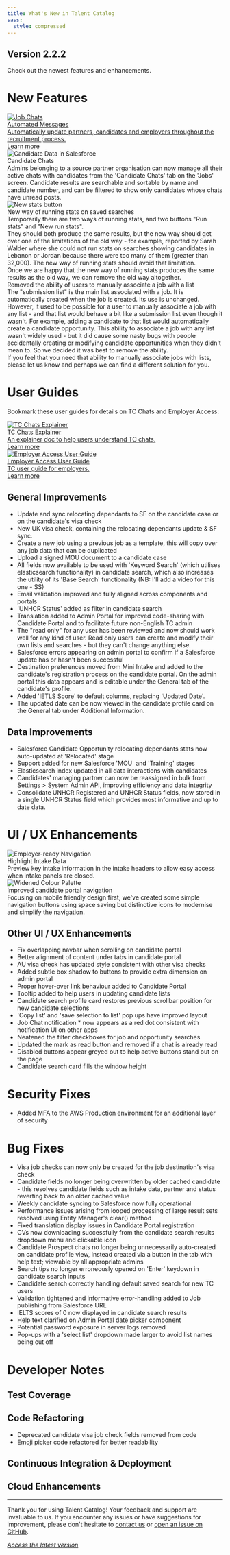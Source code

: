 ```yaml
---
title: What's New in Talent Catalog
sass:
  style: compressed
---
```


## Version 2.2.2

Check out the newest features and enhancements.

# New Features

<div class="card-container">

  <a href="./v222/automated_messages" class="card">
    <img src="./assets/images/v222/AutomatedJobChatsDark.svg" alt="Job Chats" class="card-image">
    <div class="card-body">
      <div class="card-title">Automated Messages</div>
      <div class="card-description">
        Automatically update partners, candidates and employers throughout the recruitment process.
      </div>
      <div class="card-footer">
        Learn more
      </div>
    </div>
  </a>

  <div class="card-no-border">
    <img src="./assets/images/v222/CandidateChats.png" 
            alt="Candidate Data in Salesforce" class="card-image">
    <div class="card-body">
      <div class="card-title">Candidate Chats</div>
      <div class="card-description">
        Admins belonging to a source partner organisation can now manage all their active chats with candidates from 
        the 'Candidate Chats' tab on the 'Jobs' screen. Candidate results are searchable and sortable by name and 
        candidate number, and can be filtered to show only candidates whose chats have unread posts.
      </div>
    </div>
  </div>

</div>

<div class="card-container">

  <div class="card-full-width">
    <img src="./assets/images/v222/NewStatsButton.png" alt="New stats button" class="card-image">
    <div class="card-body">
      <div class="card-title">New way of running stats on saved searches</div>
      <div class="card-description">
        Temporarily there are two ways of running stats, and two buttons "Run stats" and "New run stats".
        <br>
        They should both produce the same results, but the new way should get over one of the
        limitations of the old way - for example, reported by Sarah Walder where she could not run stats
        on searches showing candidates in Lebanon or Jordan because there were too many of them
        (greater than 32,000). The new way of running stats should avoid that limitation.
        <br>
        Once we are happy that the new way of running stats produces the same results as the old way,
        we can remove the old way altogether.
      </div>
    </div>
 </div>

</div>

<div class="card-container">

  <div class="card-full-width">
    <div class="card-body">
      <div class="card-title">Removed the ability of users to manually associate a job with a list</div>
      <div class="card-description">
        The "submission list" is the main list associated with a job. It is automatically created when the job is created.
        Its use is unchanged.
        <br>
        However, it used to be possible for a user to manually associate a job with any list - and that list would 
        behave a bit like a submission list even though it wasn't. For example, adding a candidate to that list would 
        automatically create a candidate opportunity. This ability to associate a job with any list wasn't widely used
        - but it did cause some nasty bugs with people accidentally creating or modifying candidate opportunities when 
        they didn't mean to. So we decided it was best to remove the ability.
        <br>
        If you feel that you need that ability to manually associate jobs with lists, please let us know and perhaps 
        we can find a different solution for you.
      </div>
    </div>
 </div>

</div>

# User Guides

Bookmark these user guides for details on TC Chats and Employer Access:

<div class="card-container">

  <a href="https://docs.google.com/document/d/1h5QaUNOSPP-pjJsMCDwXS_SQUrurvLfnBKPX87orgbE/edit?usp=sharing" class="card">
    <img src="./assets/images/v222/TcChatsExplainer.png" alt="TC Chats Explainer" class="card-image">
    <div class="card-body">
      <div class="card-title">TC Chats Explainer</div>
      <div class="card-description">
        An explainer doc to help users understand TC chats.
      </div>
      <div class="card-footer">
        Learn more
      </div>
    </div>
  </a>

  <a href="https://docs.google.com/document/d/1aI7dTq9wwucPmY7UMjpsjn9V5sLf1WWpYnhiA_9q43U/edit?usp=sharing" class="card">
    <img src="./assets/images/v222/EmployerAccessUserGuide.png" alt="Employer Access User Guide" class="card-image">
    <div class="card-body">
      <div class="card-title">Employer Access User Guide</div>
      <div class="card-description">
        TC user guide for employers.
      </div>
      <div class="card-footer">
        Learn more
      </div>
    </div>
  </a>

</div>


## General Improvements
- Update and sync relocating dependants to SF on the candidate case or on the candidate's visa check
- New UK visa check, containing the relocating dependants update & SF sync.
- Create a new job using a previous job as a template, this will copy over any job data that can be duplicated
- Upload a signed MOU document to a candidate case
- All fields now available to be used with 'Keyword Search' (which utilises elasticsearch functionality) in candidate search, which also increases the utility of its 'Base Search' functionality (NB: I'll add a video for this one - SS)
- Email validation improved and fully aligned across components and portals
- 'UNHCR Status' added as filter in candidate search
- Translation added to Admin Portal for improved code-sharing with Candidate Portal and to facilitate future non-English TC admin
- The "read only" for any user has been reviewed and now should work well for any kind of user. Read only users can create and modify their own lists and searches - but they can't change anything else.
- Salesforce errors appearing on admin portal to confirm if a Salesforce update has or hasn't been successful
- Destination preferences moved from Mini Intake and added to the candidate's registration process on the candidate portal. On the admin portal this data appears and is editable under the General tab of the candidate's profile.
- Added 'IETLS Score' to default columns, replacing 'Updated Date'. 
- The updated date can be now viewed in the candidate profile card on the General tab under Additional Information.

## Data Improvements

- Salesforce Candidate Opportunity relocating dependants stats now auto-updated at 'Relocated' stage
- Support added for new Salesforce 'MOU' and 'Training' stages
- Elasticsearch index updated in all data interactions with candidates
- Candidates' managing partner can now be reassigned in bulk from Settings > System Admin API, improving efficiency and data integrity
- Consolidate UNHCR Registered and UNHCR Status fields, now stored in a single UNHCR Status field which provides most informative and up to date data.


# UI / UX Enhancements

<div class="card-container">

  <div class="card-no-border">
    <img src="./assets/images/v222/IntakeSummary.png" alt="Employer-ready Navigation" class="card-image">
    <div class="card-body">
      <div class="card-title">Highlight Intake Data</div>
      <div class="card-description">
        Preview key intake information in the intake headers to allow easy access 
        when intake panels are closed.
      </div>
    </div>
  </div>

  <div class="card-no-border">
    <img src="./assets/images/v222/CandidatePortalNav.png" alt="Widened Colour Palette" class="card-image">
    <div class="card-body">
      <div class="card-title">Improved candidate portal navigation</div>
      <div class="card-description">
        Focusing on mobile friendly design first, we've created some simple navigation buttons using
 space saving but distinctive icons to modernise and simplify the navigation.
      </div>
    </div>
  </div>

</div>

## Other UI / UX Enhancements

- Fix overlapping navbar when scrolling on candidate portal
- Better alignment of content under tabs in candidate portal
- AU visa check has updated style consistent with other visa checks
- Added subtle box shadow to buttons to provide extra dimension on admin portal
- Proper hover-over link behaviour added to Candidate Portal
- Tooltip added to help users in updating candidate lists
- Candidate search profile card restores previous scrollbar position for new candidate selections
- 'Copy list' and 'save selection to list' pop ups have improved layout
- Job Chat notification * now appears as a red dot consistent with notification UI on other apps
- Neatened the filter checkboxes for job and opportunity searches
- Updated the mark as read button and removed if a chat is already read
- Disabled buttons appear greyed out to help active buttons stand out on the page
- Candidate search card fills the window height


# Security Fixes

- Added MFA to the AWS Production environment for an additional layer of security


# Bug Fixes

- Visa job checks can now only be created for the job destination's visa check
- Candidate fields no longer being overwritten by older cached candidate - this resolves candidate fields such as intake data, partner and status reverting back to an older cached value
- Weekly candidate syncing to Salesforce now fully operational
- Performance issues arising from looped processing of large result sets resolved using Entity Manager's clear() method
- Fixed translation display issues in Candidate Portal registration
- CVs now downloading successfully from the candidate search results dropdown menu and clickable icon
- Candidate Prospect chats no longer being unnecessarily auto-created on candidate profile view, instead created via a button in the tab with help text; viewable by all appropriate admins
- Search tips no longer erroneously opened on 'Enter' keydown in candidate search inputs
- Candidate search correctly handling default saved search for new TC users
- Validation tightened and informative error-handling added to Job publishing from Salesforce URL
- IELTS scores of 0 now displayed in candidate search results
- Help text clarified on Admin Portal date picker component
- Potential password exposure in server logs removed
- Pop-ups with a 'select list' dropdown made larger to avoid list names being cut off


# Developer Notes

## Test Coverage

## Code Refactoring
- Deprecated candidate visa job check fields removed from code
- Emoji picker code refactored for better readability

## Continuous Integration & Deployment


## Cloud Enhancements




---

Thank you for using Talent Catalog! Your feedback and support are invaluable to us. If you encounter
any issues or have suggestions for improvement, please don't hesitate to [contact us](mailto:support@talentcatalog.net) or
[open an issue on GitHub](https://github.com/Talent-Catalog/talentcatalog/issues).

*[Access the latest version](https://tctalent.org/admin-portal/login)*
